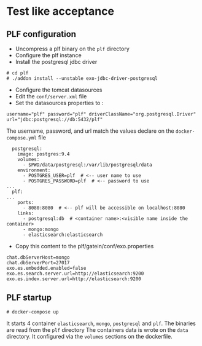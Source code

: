 # Test like acceptance

## PLF configuration

* Uncompress a plf binary on the ``plf`` directory
* Configure the plf instance
 * Install the postgresql jdbc driver
```
# cd plf
# ./addon install --unstable exo-jdbc-driver-postgresql
```
 * Configure the tomcat datasources
  * Edit the ``conf/server.xml`` file
  * Set the datasources properties to :

```
username="plf" password="plf" driverClassName="org.postgresql.Driver" url="jdbc:postgresql://db:5432/plf"
```

The username, password, and url match the values declare on the ``docker-compose.yml`` file

```
  postgresql:
    image: postgres:9.4
    volumes:
      - $PWD/data/postgresql:/var/lib/postgresql/data
    environment:
      - POSTGRES_USER=plf  # <-- user name to use
      - POSTGRES_PASSWORD=plf  # <-- password to use
...
  plf:
...
    ports:
      - 8080:8080  # <-- plf will be accessible on localhost:8080
    links:
      - postgresql:db  # <container name>:<visible name inside the container>
      - mongo:mongo
      - elasticsearch:elasticsearch

```

  * Copy this content to the plf/gatein/conf/exo.properties
```
chat.dbServerHost=mongo
chat.dbServerPort=27017
exo.es.embedded.enabled=false
exo.es.search.server.url=http://elasticsearch:9200
exo.es.index.server.url=http://elasticsearch:9200
```

## PLF startup

```
# docker-compose up
```

It starts 4 container ``elasticsearch``, ``mongo``, ``postgresql`` and ``plf``. The binaries are read from the ``plf`` directory
The containers data is wrote on the ``data`` directory. It configured via the ``volumes`` sections on the dockerfile.

